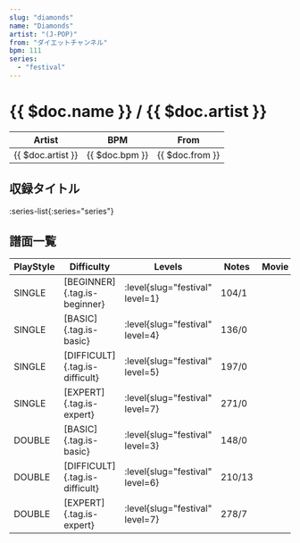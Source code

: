 ```yaml
---
slug: "diamonds"
name: "Diamonds"
artist: "(J-POP)"
from: "ダイエットチャンネル"
bpm: 111
series:
  - "festival"
---
```


# {{ $doc.name }} / {{ $doc.artist }}

|Artist|BPM|From|
|------|---|----|
|{{ $doc.artist }}|{{ $doc.bpm }}|{{ $doc.from }}|

## 収録タイトル

:series-list{:series="series"}

## 譜面一覧

|PlayStyle|Difficulty|Levels|Notes|Movie|
|---------|----------|------|-----|-----|
|SINGLE|[BEGINNER]{.tag.is-beginner}|:level{slug="festival" level=1}|104/1||
|SINGLE|[BASIC]{.tag.is-basic}|:level{slug="festival" level=4}|136/0||
|SINGLE|[DIFFICULT]{.tag.is-difficult}|:level{slug="festival" level=5}|197/0||
|SINGLE|[EXPERT]{.tag.is-expert}|:level{slug="festival" level=7}|271/0||
|DOUBLE|[BASIC]{.tag.is-basic}|:level{slug="festival" level=3}|148/0||
|DOUBLE|[DIFFICULT]{.tag.is-difficult}|:level{slug="festival" level=6}|210/13||
|DOUBLE|[EXPERT]{.tag.is-expert}|:level{slug="festival" level=7}|278/7||
